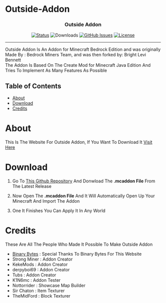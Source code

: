# Outside-Addon

<h3 align="center">Outside Addon</h3>

<div align="center">

[![Status](https://img.shields.io/badge/status-active-success.svg)]()
![Downloads](https://img.shields.io/github/downloads/BedrockMinersTeam/Outside-Addon/total)
[![GitHub Issues](https://img.shields.io/github/issues/BedrockMinersTeam/Outside-Addon.svg)](https://github.com/BedrockMinersTeam/Outside-Addon/issues)
[![License](https://img.shields.io/badge/license-MIT-blue.svg)](/LICENSE)

</div>

---

<p>Outside Addon Is An Addon for Minecraft Bedrock Edition and was originally Made By : Bedrock Miners Team, and was then forked by: Bright Levi Bennett<br>
The Addon Is Based On The Create Mod for Minecraft Java Edition And Tries To Implement As Many Features As Possible
</p>

## Table of Contents

- [About](#about)
- [Download](#download)
- [Credits](#credits)

## <h1 id="about">About</h1>

This Is The Website For Outside Addon, If You Want To Download It <a href="https://github.com/BedrockMinersTeam/Outside-Addon">Visit Here</a>

## <h1 id="download">Download</h1>

1. Go To <a href="https://github.com/BedrockMinersTeam/Outside-Addon">This Github Repository</a> And Donwload The **.mcaddon File** From The Latest Release

2. Now Open The **.mcaddon File** And It Will Automatically Open Up Your Minecraft And Import The Addon

3. One It Finishes You Can Apply It In Any World

## <h1 id="credits">Credits</h1>

These Are All The People Who Made It Possible To Make Outside Addon

- <a href="https://github.com/Binary-Bytes">Binary Bytes</a> : Special Thanks To Binary Bytes For This Website
- Strong Miner : Addon Creator
- KekeMods : Addon Creator
- derpyboi69 : Addon Creator
- Tubs : Addon Creator
- K1N6mc : Addon Tester
- Nottorrider : Showcase Map Builder
- Sir Chaton : Item Texturer
- TheMidFord : Block Texturer

